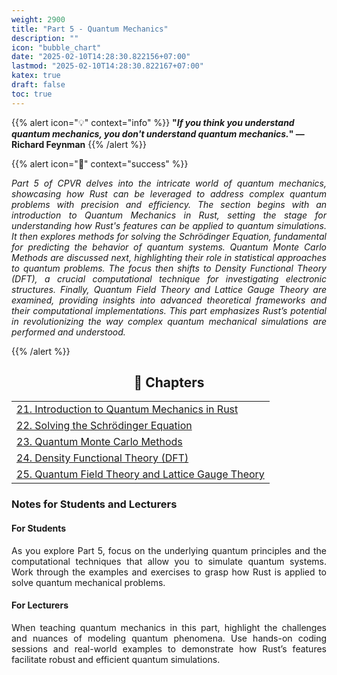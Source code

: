 ```yaml
---
weight: 2900
title: "Part 5 - Quantum Mechanics"
description: ""
icon: "bubble_chart"
date: "2025-02-10T14:28:30.822156+07:00"
lastmod: "2025-02-10T14:28:30.822167+07:00"
katex: true
draft: false
toc: true
---
```


{{% alert icon="💡" context="info" %}}
<strong>"<em>If you think you understand quantum mechanics, you don't understand quantum mechanics.</em>" — Richard Feynman</strong>
{{% /alert %}}

{{% alert icon="📘" context="success" %}}
<p style="text-align: justify;">
<em>Part 5 of CPVR delves into the intricate world of quantum mechanics, showcasing how Rust can be leveraged to address complex quantum problems with precision and efficiency. The section begins with an introduction to Quantum Mechanics in Rust, setting the stage for understanding how Rust's features can be applied to quantum simulations. It then explores methods for solving the Schrödinger Equation, fundamental for predicting the behavior of quantum systems. Quantum Monte Carlo Methods are discussed next, highlighting their role in statistical approaches to quantum problems. The focus then shifts to Density Functional Theory (DFT), a crucial computational technique for investigating electronic structures. Finally, Quantum Field Theory and Lattice Gauge Theory are examined, providing insights into advanced theoretical frameworks and their computational implementations. This part emphasizes Rust’s potential in revolutionizing the way complex quantum mechanical simulations are performed and understood.</em>
</p>
{{% /alert %}}

<center>

## **🧠 Chapters**

</center>

<div class="container mt-4">
  <div class="row">
    <div class="col-md-12">
      <table class="table table-hover">
        <tbody>
          <tr>
            <td><a href="/docs/part-v/chapter-21/" class="text-decoration-none">21. Introduction to Quantum Mechanics in Rust</a></td>
          </tr>
          <tr>
            <td><a href="/docs/part-v/chapter-22/" class="text-decoration-none">22. Solving the Schrödinger Equation</a></td>
          </tr>
          <tr>
            <td><a href="/docs/part-v/chapter-23/" class="text-decoration-none">23. Quantum Monte Carlo Methods</a></td>
          </tr>
          <tr>
            <td><a href="/docs/part-v/chapter-24/" class="text-decoration-none">24. Density Functional Theory (DFT)</a></td>
          </tr>
          <tr>
            <td><a href="/docs/part-v/chapter-25/" class="text-decoration-none">25. Quantum Field Theory and Lattice Gauge Theory</a></td>
          </tr>
        </tbody>
      </table>
    </div>
  </div>
</div>

### Notes for Students and Lecturers

<div class="container mt-4">
  <div class="row">
    <div class="col-md-6">
      <h4 class="text-primary">For Students</h4>
      <p style="text-align: justify;">
        As you explore Part 5, focus on the underlying quantum principles and the computational techniques that allow you to simulate quantum systems. Work through the examples and exercises to grasp how Rust is applied to solve quantum mechanical problems.
      </p>
    </div>
    <div class="col-md-6">
      <h4 class="text-success">For Lecturers</h4>
      <p style="text-align: justify;">
        When teaching quantum mechanics in this part, highlight the challenges and nuances of modeling quantum phenomena. Use hands-on coding sessions and real-world examples to demonstrate how Rust’s features facilitate robust and efficient quantum simulations.
      </p>
    </div>
  </div>
</div>
